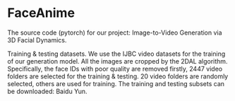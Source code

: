 # FaceAnime
The source code (pytorch) for our project: Image-to-Video Generation via 3D Facial Dynamics. 

Training & testing datasets.
We use the IJBC video datasets for the training of our generation model. All the images are cropped by the 2DAL algorithm. 
Specifically, the face IDs with poor quality are removed firstly, 2447 video folders are selected for the training & testing. 20 video folders are randomly selected, others are used for training. The training and testing subsets can be downloaded: Baidu Yun.  

